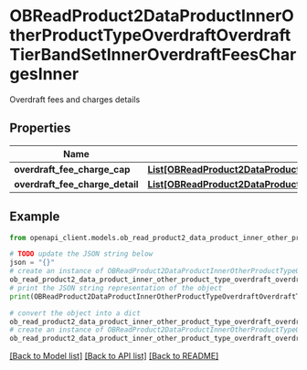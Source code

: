 # OBReadProduct2DataProductInnerOtherProductTypeOverdraftOverdraftTierBandSetInnerOverdraftFeesChargesInner

Overdraft fees and charges details

## Properties

Name | Type | Description | Notes
------------ | ------------- | ------------- | -------------
**overdraft_fee_charge_cap** | [**List[OBReadProduct2DataProductInnerOtherProductTypeOverdraftOverdraftTierBandSetInnerOverdraftFeesChargesInnerOverdraftFeeChargeCapInner]**](OBReadProduct2DataProductInnerOtherProductTypeOverdraftOverdraftTierBandSetInnerOverdraftFeesChargesInnerOverdraftFeeChargeCapInner.md) |  | [optional] 
**overdraft_fee_charge_detail** | [**List[OBReadProduct2DataProductInnerOtherProductTypeOverdraftOverdraftTierBandSetInnerOverdraftFeesChargesInnerOverdraftFeeChargeDetailInner]**](OBReadProduct2DataProductInnerOtherProductTypeOverdraftOverdraftTierBandSetInnerOverdraftFeesChargesInnerOverdraftFeeChargeDetailInner.md) |  | 

## Example

```python
from openapi_client.models.ob_read_product2_data_product_inner_other_product_type_overdraft_overdraft_tier_band_set_inner_overdraft_fees_charges_inner import OBReadProduct2DataProductInnerOtherProductTypeOverdraftOverdraftTierBandSetInnerOverdraftFeesChargesInner

# TODO update the JSON string below
json = "{}"
# create an instance of OBReadProduct2DataProductInnerOtherProductTypeOverdraftOverdraftTierBandSetInnerOverdraftFeesChargesInner from a JSON string
ob_read_product2_data_product_inner_other_product_type_overdraft_overdraft_tier_band_set_inner_overdraft_fees_charges_inner_instance = OBReadProduct2DataProductInnerOtherProductTypeOverdraftOverdraftTierBandSetInnerOverdraftFeesChargesInner.from_json(json)
# print the JSON string representation of the object
print(OBReadProduct2DataProductInnerOtherProductTypeOverdraftOverdraftTierBandSetInnerOverdraftFeesChargesInner.to_json())

# convert the object into a dict
ob_read_product2_data_product_inner_other_product_type_overdraft_overdraft_tier_band_set_inner_overdraft_fees_charges_inner_dict = ob_read_product2_data_product_inner_other_product_type_overdraft_overdraft_tier_band_set_inner_overdraft_fees_charges_inner_instance.to_dict()
# create an instance of OBReadProduct2DataProductInnerOtherProductTypeOverdraftOverdraftTierBandSetInnerOverdraftFeesChargesInner from a dict
ob_read_product2_data_product_inner_other_product_type_overdraft_overdraft_tier_band_set_inner_overdraft_fees_charges_inner_from_dict = OBReadProduct2DataProductInnerOtherProductTypeOverdraftOverdraftTierBandSetInnerOverdraftFeesChargesInner.from_dict(ob_read_product2_data_product_inner_other_product_type_overdraft_overdraft_tier_band_set_inner_overdraft_fees_charges_inner_dict)
```
[[Back to Model list]](../README.md#documentation-for-models) [[Back to API list]](../README.md#documentation-for-api-endpoints) [[Back to README]](../README.md)


